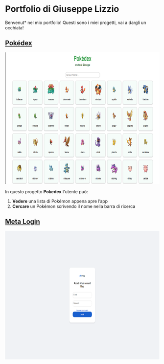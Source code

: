 # Portfolio di Giuseppe Lizzio

Benvenut* nel mio portfolio! Questi sono i miei progetti, vai a dargli un occhiata!

## [Pokédex](https://github.com/yoorstel/Pokedex)

<img src="Screenshot_Pokedex.png" alt="Screenshot_Pokedex" width="820" height="430">

In questo progetto **Pokedex** l'utente può:
1. **Vedere** una lista di Pokémon appena apre l’app
2. **Cercare** un Pokémon scrivendo il nome nella barra di ricerca


## [Meta Login](https://github.com/yoorstel/Meta-Login)

<img src="Screenshot_Login.png" alt="Screenshot_Login" width="820" height="420">

